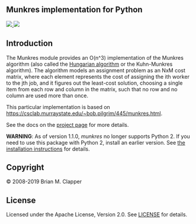 Munkres implementation for Python
---------------------------------

<a href="https://pypi.python.org/pypi/munkres" target="_blank">
<img src="https://img.shields.io/pypi/v/munkres.png">
</a>
<a href="https://travis-ci.org/bmc/munkres">
<img src="https://travis-ci.org/bmc/munkres.svg?branch=master"/>
</a>

## Introduction

The Munkres module provides an O(n^3) implementation of the Munkres algorithm
(also called the [Hungarian algorithm][] or the Kuhn-Munkres algorithm).
The algorithm models an assignment problem as an NxM cost matrix, where
each element represents the cost of assigning the ith worker to the jth
job, and it figures out the least-cost solution, choosing a single item
from each row and column in the matrix, such that no row and no column are
used more than once.

This particular implementation is based on 
<https://csclab.murraystate.edu/~bob.pilgrim/445/munkres.html>.

[Hungarian algorithm]: https://en.wikipedia.org/wiki/Hungarian_algorithm

See the docs on the [project page][] for more details.

**WARNING**: As of version 1.1.0, _munkres_ no longer supports Python 2.
If you need to use this package with Python 2, install an earlier version.
See [the installation instructions](http://software.clapper.org/munkres/#installing) 
for details.

[project page]: https://software.clapper.org/munkres/

## Copyright

&copy; 2008-2019 Brian M. Clapper

## License

Licensed under the Apache License, Version 2.0. See
[LICENSE](LICENSE.md) for details.

